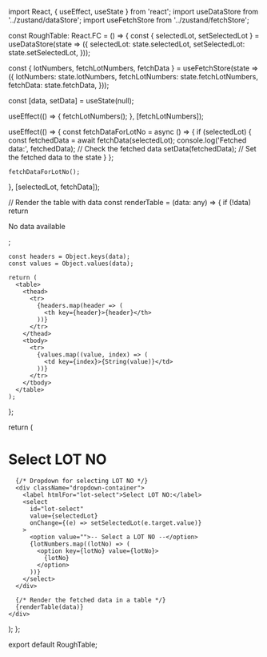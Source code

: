 import React, { useEffect, useState } from 'react';
import useDataStore from '../zustand/dataStore';
import useFetchStore from '../zustand/fetchStore';

const RoughTable: React.FC = () => {
  const { selectedLot, setSelectedLot } = useDataStore(state => ({
    selectedLot: state.selectedLot,
    setSelectedLot: state.setSelectedLot,
  }));

  const { lotNumbers, fetchLotNumbers, fetchData } = useFetchStore(state => ({
    lotNumbers: state.lotNumbers,
    fetchLotNumbers: state.fetchLotNumbers,
    fetchData: state.fetchData,
  }));

  const [data, setData] = useState<any>(null);

  useEffect(() => {
    fetchLotNumbers();
  }, [fetchLotNumbers]);

  useEffect(() => {
    const fetchDataForLotNo = async () => {
      if (selectedLot) {
        const fetchedData = await fetchData(selectedLot);
        console.log('Fetched data:', fetchedData); // Check the fetched data
        setData(fetchedData); // Set the fetched data to the state
      }
    };

    fetchDataForLotNo();
  }, [selectedLot, fetchData]);

  // Render the table with data
  const renderTable = (data: any) => {
    if (!data) return <p>No data available</p>;

    const headers = Object.keys(data);
    const values = Object.values(data);

    return (
      <table>
        <thead>
          <tr>
            {headers.map(header => (
              <th key={header}>{header}</th>
            ))}
          </tr>
        </thead>
        <tbody>
          <tr>
            {values.map((value, index) => (
              <td key={index}>{String(value)}</td>
            ))}
          </tr>
        </tbody>
      </table>
    );
  };

  return (
    <div className="container">
      <h1 className="heading">Select LOT NO</h1>

      {/* Dropdown for selecting LOT NO */}
      <div className="dropdown-container">
        <label htmlFor="lot-select">Select LOT NO:</label>
        <select
          id="lot-select"
          value={selectedLot}
          onChange={(e) => setSelectedLot(e.target.value)}
        >
          <option value="">-- Select a LOT NO --</option>
          {lotNumbers.map((lotNo) => (
            <option key={lotNo} value={lotNo}>
              {lotNo}
            </option>
          ))}
        </select>
      </div>

      {/* Render the fetched data in a table */}
      {renderTable(data)}
    </div>
  );
};

export default RoughTable;
